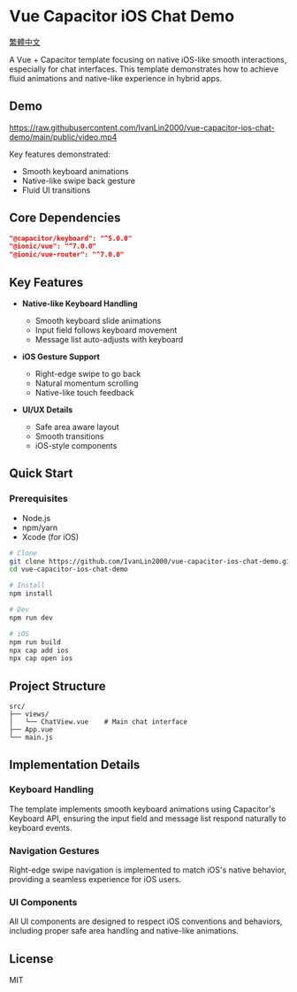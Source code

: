 # Vue Capacitor iOS Chat Demo

[繁體中文](./README.zh-TW.md)

A Vue + Capacitor template focusing on native iOS-like smooth interactions, especially for chat interfaces. This template demonstrates how to achieve fluid animations and native-like experience in hybrid apps.

## Demo

https://raw.githubusercontent.com/IvanLin2000/vue-capacitor-ios-chat-demo/main/public/video.mp4

Key features demonstrated:
- Smooth keyboard animations
- Native-like swipe back gesture
- Fluid UI transitions

## Core Dependencies

```json
"@capacitor/keyboard": "^5.0.0"
"@ionic/vue": "^7.0.0"
"@ionic/vue-router": "^7.0.0"
```

## Key Features

- **Native-like Keyboard Handling**
  - Smooth keyboard slide animations
  - Input field follows keyboard movement
  - Message list auto-adjusts with keyboard

- **iOS Gesture Support**
  - Right-edge swipe to go back
  - Natural momentum scrolling
  - Native-like touch feedback

- **UI/UX Details**
  - Safe area aware layout
  - Smooth transitions
  - iOS-style components

## Quick Start

### Prerequisites
- Node.js
- npm/yarn
- Xcode (for iOS)

```bash
# Clone
git clone https://github.com/IvanLin2000/vue-capacitor-ios-chat-demo.git
cd vue-capacitor-ios-chat-demo

# Install
npm install

# Dev
npm run dev

# iOS
npm run build
npx cap add ios
npx cap open ios
```

## Project Structure

```
src/
├── views/
│   └── ChatView.vue    # Main chat interface
├── App.vue
└── main.js
```

## Implementation Details

### Keyboard Handling
The template implements smooth keyboard animations using Capacitor's Keyboard API, ensuring the input field and message list respond naturally to keyboard events.

### Navigation Gestures
Right-edge swipe navigation is implemented to match iOS's native behavior, providing a seamless experience for iOS users.

### UI Components
All UI components are designed to respect iOS conventions and behaviors, including proper safe area handling and native-like animations.

## License

MIT